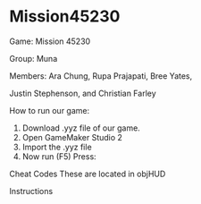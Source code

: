 # Mission45230
Game: Mission 45230

Group: Muna
  
Members: Ara Chung, Rupa Prajapati, Bree Yates, 

Justin Stephenson, and Christian Farley

How to run our game:
1. Download .yyz file of our game.
2. Open GameMaker Studio 2
3. Import the .yyz file
5. Now run (F5)
Press:


Cheat Codes These are located in objHUD

Instructions
